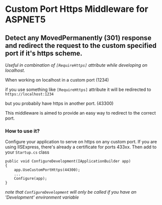 # Custom Port Https Middleware for ASPNET5
## Detect any MovedPermanently (301) response and redirect the request to the custom specified port if it's https scheme.

*Useful in combination of `[RequireHttps]` attribute while developing on localhost.*

When working on localhost in a custom port (1234)

if you use something like `[RequireHttps]` attribute it will be redirected to `https://localhost:1234`

but you probabily have https in another port. (43300)

This middleware is aimed to provide an easy way to redirect to the correct port.

### How to use it?

Configure your application to serve on https on any custom port. If you are using IISExpress, there's already a certificate for ports 433xx.
Then add to your `Startup.cs` class
```
public void ConfigureDevelopment(IApplicationBuilder app)
{
    app.UseCustomPortHttps(44300);
    ...
    Configure(app);
}
```

*note that `ConfigureDevelopment` will only be called if you have an 'Development' environment variable*
